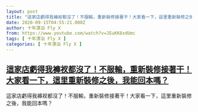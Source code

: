 ```yaml
---
layout: post
title: "這家店虧得我褲衩都沒了！不服輸，重新裝修接著干！大家看一下，這里重新裝修之後，我能回本嗎？"
date: 2020-09-15T04:55:21.000Z
author: 十年漂泊 Fly X
from: https://www.youtube.com/watch?v=JEuKK8xdUmc
tags: [ 十年漂泊 Fly X ]
categories: [ 十年漂泊 Fly X ]
---
```

<!--1600145721000-->
[這家店虧得我褲衩都沒了！不服輸，重新裝修接著干！大家看一下，這里重新裝修之後，我能回本嗎？](https://www.youtube.com/watch?v=JEuKK8xdUmc)
------

<div>
這家店虧得我褲衩都沒了！不服輸，重新裝修接著干！大家看一下，這里重新裝修之後，我能回本嗎？
</div>
